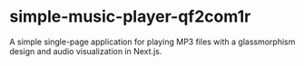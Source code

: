 # simple-music-player-qf2com1r
A simple single-page application for playing MP3 files with a glassmorphism design and audio visualization in Next.js.
